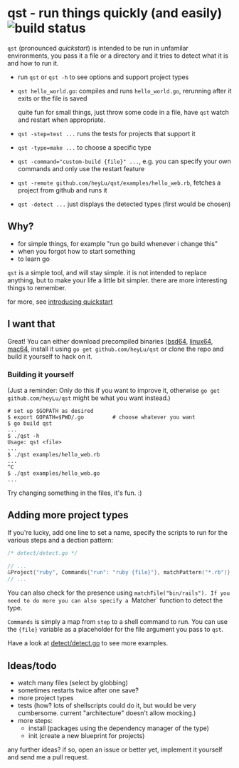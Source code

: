 # qst - run things quickly (and easily) ![build status](https://travis-ci.org/heyLu/qst.svg?branch=master)

`qst` (pronounced *quickstart*) is intended to be run in unfamilar
environments, you pass it a file or a directory and it tries to detect
what it is and how to run it.

- run `qst` or `qst -h` to see options and support project types
- `qst hello_world.go`: compiles and runs `hello_world.go`, rerunning
	after it exits or the file is saved

	quite fun for small things, just throw some code in a file, have `qst`
	watch and restart when appropriate.
- `qst -step=test ...` runs the tests for projects that support it
- `qst -type=make ...` to choose a specific type
- `qst -command="custom-build {file}" ...`, e.g. you can specify your own
	commands and only use the restart feature
- `qst -remote github.com/heyLu/qst/examples/hello_web.rb`, fetches a project
	from github and runs it
- `qst -detect ...` just displays the detected types (first would be chosen)

## Why?

- for simple things, for example "run go build whenever i change this"
- when you forgot how to start something
- to learn go

`qst` is a simple tool, and will stay simple. it is not intended to replace
anything, but to make your life a little bit simpler. there are more interesting
things to remember.

for more, see [introducing quickstart](https://github.com/heyLu/w/blob/master/introducing-quickstart.md)

## I want that

Great! You can either download precompiled binaries ([bsd64][], [linux64][], [mac64][],
install it using `go get github.com/heyLu/qst` or clone the repo and build
it yourself to hack on it.

[bsd64]: https://github.com/heyLu/qst/releases/download/v0.1.0/qst-freebsd-amd64
[linux64]: https://github.com/heyLu/qst/releases/download/v0.1.0/qst-linux-amd64
[mac64]: https://github.com/heyLu/qst/releases/download/v0.1.0/qst-darwin-amd64

### Building it yourself

(Just a reminder: Only do this if you want to improve it, otherwise
`go get github.com/heyLu/qst` might be what you want instead.)

	# set up $GOPATH as desired
	$ export GOPATH=$PWD/.go         # choose whatever you want
	$ go build qst
	...
	$ ./qst -h
	Usage: qst <file>
	...
	$ ./qst examples/hello_web.rb
	...
	^C
	$ ./qst examples/hello_web.go
	...

Try changing something in the files, it's fun. :)

## Adding more project types

If you're lucky, add one line to set a name, specify the scripts to run
for the various steps and a dection pattern:

```go
/* detect/detect.go */

// ...
&Project{"ruby", Commands{"run": "ruby {file}"}, matchPattern("*.rb")},
// ...
```

You can also check for the presence using `matchFile("bin/rails"). If
you need to do more you can also specify a `Matcher` function to detect
the type.

`Commands` is simply a map from `step` to a shell command to run. You can
use the `{file}` variable as a placeholder for the file argument you pass
to `qst`.

Have a look at [detect/detect.go](detect/detect.go) to see more examples.

## Ideas/todo

- watch many files (select by globbing)
- sometimes restarts twice after one save?
- more project types
- tests (how? lots of shellscripts could do it, but would be very
	cumbersome. current "architecture" doesn't allow mocking.)
- more steps:
	* install (packages using the dependency manager of the type)
	* init (create a new blueprint for projects)

any further ideas? if so, open an issue or better yet, implement it yourself
and send me a pull request.